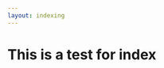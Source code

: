 ```yaml
---
layout: indexing
---
```


# This is a test for index

<script>

var pullfiles=function(){ 
    // love the query selector
    var fileInput = document.querySelector("#myfiles");
    var files = fileInput.files;
    // cache files.length 
    var fl = files.length;
    var i = 0;

    while ( i < fl) {
        // localize file var in the loop
        var file = files[i];
        alert(file.name);
        i++;
    }    
}

// set the input element onchange to call pullfiles
document.querySelector("#myfiles").onchange=pullfiles;

//a.t
</script>

